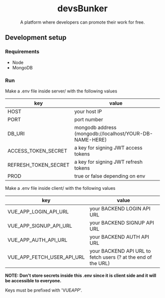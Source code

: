 <h1 align="center">devsBunker</h1>
<p align="center">A platform where developers can promote their work for free.</p>

## Development setup

### Requirements

-   Node
-   MongoDB

### Run

Make a .env file inside server/ with the following values

| key                  | value                                                   |
| -------------------- | ------------------------------------------------------- |
| HOST                 | your host IP                                            |
| PORT                 | port number                                             |
| DB_URI               | mongodb address (mongodb://localhost/YOUR-DB-NAME-HERE) |
| ACCESS_TOKEN_SECRET  | a key for signing JWT access tokens                     |
| REFRESH_TOKEN_SECRET | a key for signing JWT refresh tokens                    |
| PROD                 | true or false depending on env                          |

Make a .env file inside client/ with the following values

| key                        | value                                                         |
| -------------------------- | ------------------------------------------------------------- |
| VUE_APP_LOGIN_API_URL      | your BACKEND LOGIN API URL                                    |
| VUE_APP_SIGNUP_API_URL     | your BACKEND SIGNUP API URL                                   |
| VUE_APP_AUTH_API_URL       | your BACKEND AUTH API URL                                     |
| VUE_APP_FETCH_USER_API_URL | your BACKEND API URL to fetch users (? at the end of the URL) |

**NOTE: Don't store secrets inside this .env since it is client side and it will be accessible to everyone.**

Keys must be prefixed with 'VUE*APP*'.
